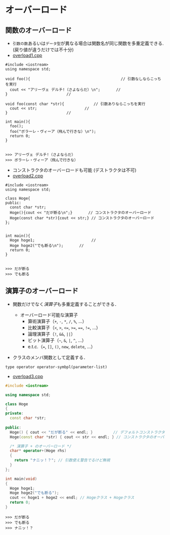 # オーバーロード

## 関数のオーバーロード
- `引数の数`あるいは`データ型`が異なる場合は関数名が同じ関数を多重定義できる. (戻り値が違うだけでは不十分)
- [overload1.cpp](./src/overload1.cpp)
```
#include <iostream>
using namespace std;

void foo(){                                        // 引数なしならこっちを実行
  cout << "アリーヴェ デルチ!（さよならだ）\n";	   // 
}						   // 

void foo(const char *str){			   // 引数ありならこっちを実行
  cout << str;					   // 
}						   // 

int main(){
  foo();
  foo("ボラーレ・ヴィーア（飛んで行きな）\n");
  return 0;
}


>>> アリーヴェ デルチ!（さよならだ）
>>> ボラーレ・ヴィーア（飛んで行きな）
```


- コンストラクタのオーバーロードも可能 (デストラクタは不可)
- [overload2.cpp](./src/overload2.cpp)
```
#include <iostream>
using namespace std;

class Hoge{
public:
  const char *str;
  Hoge(){cout << "だが断る\n";}       // コンストラクタのオーバーロード
  Hoge(const char *str){cout << str;} // コンストラクタのオーバーロード
};


int main(){
  Hoge hoge1;                         //
  Hoge hoge2("でも断る\n");	      //
  return 0;
}


>>> だが断る
>>> でも断る
```

## 演算子のオーバーロード
- 関数だけでなく*演算子*も多重定義することができる．
  - オーバーロード可能な演算子
    - 算術演算子（`+`, `-`, `*`, `/`, `%`, ...）
    - 比較演算子（`<`, `>`, `<=`, `>=`, `==`, `!=`, ...）
    - 論理演算子（`!`, `&&`, `||`）
    - ビット演算子（`~`, `&`, `|`, `^`, ...）
    - e.t.c.（`=`, `[]`, `()`, `new`, `delete`, ...）

- クラスのメンバ関数として定義する．
```
type operator operator-symbpl(parameter-list)
```

- [overload3.cpp](./src/overload3.cpp)

```c++
#include <iostream>

using namespace std;

class Hoge
{
private:
  const char *str;
  
public:
  Hoge() { cout << "だが断る" << endl; }         // デフォルトコンストラクタ
  Hoge(const char *str) { cout << str << endl; } // コンストラクタのオーバーロード

  /* 演算子 + のオーバーロード */
  char* operator+(Hoge rhs)
  {
    return "ナニッ！？"; // 引数使え警告でるけど無視
  } 
};

int main(void)
{
  Hoge hoge1;
  Hoge hoge2("でも断る");
  cout << hoge1 + hoge2 << endl; // Hogeクラス + Hogeクラス
  return 0;
}
```

```
>>> だが断る
>>> でも断る
>>> ナニッ！？
```
